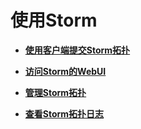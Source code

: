 # 使用Storm<a name="ZH-CN_TOPIC_0173178438"></a>

-   **[使用客户端提交Storm拓扑](使用客户端提交Storm拓扑.md)**  

-   **[访问Storm的WebUI](访问Storm的WebUI.md)**  

-   **[管理Storm拓扑](管理Storm拓扑.md)**  

-   **[查看Storm拓扑日志](查看Storm拓扑日志.md)**  


